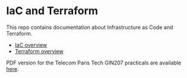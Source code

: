 # IaC and Terraform

This repo contains documentation about Infrastructure as Code and Terraform.

- [IaC overview](IaC.md)
- [Terraform overview](Terraform%20Overview.md)

PDF version for the Telecom Paris Tech GIN207 practicals are available [here](./tpt-gin207).
